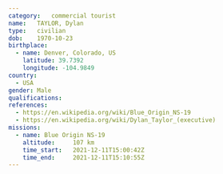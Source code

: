 ```yaml
---
category:	commercial tourist
name:	TAYLOR, Dylan
type:	civilian
dob:	1970-10-23
birthplace:
  - name: Denver, Colorado, US
    latitude: 39.7392
    longitude: -104.9849
country:
  - USA
gender:	Male
qualifications:
references:
  - https://en.wikipedia.org/wiki/Blue_Origin_NS-19
  - https://en.wikipedia.org/wiki/Dylan_Taylor_(executive)
missions:
  - name: Blue Origin NS-19
    altitude:     107 km
    time_start:   2021-12-11T15:00:42Z
    time_end:     2021-12-11T15:10:55Z
---
```

